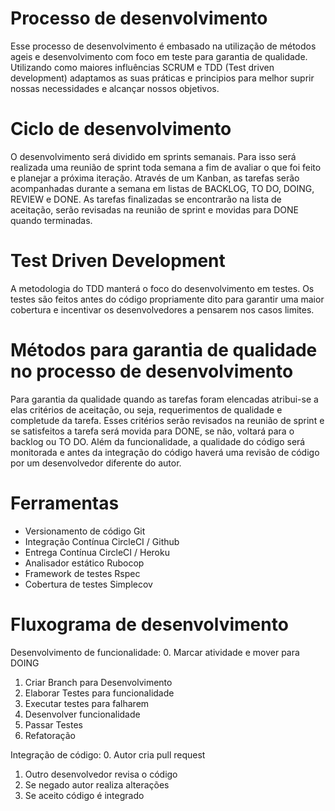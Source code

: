 # Processo de desenvolvimento
Esse processo de desenvolvimento é embasado na utilização de métodos ageis e desenvolvimento com foco em teste para garantia de qualidade. Utilizando como maiores influências SCRUM e TDD (Test driven development) adaptamos as suas práticas e principios para melhor suprir nossas necessidades e alcançar nossos objetivos.

# Ciclo de desenvolvimento
O desenvolvimento será dividido em sprints semanais. Para isso será realizada uma reunião de sprint toda semana a fim de avaliar o que foi feito e planejar a próxima iteração. Através de um Kanban, as tarefas serão acompanhadas durante a semana em listas de BACKLOG, TO DO, DOING, REVIEW e DONE. As tarefas finalizadas se encontrarão na lista de aceitação, serão revisadas na reunião de sprint e movidas para DONE quando terminadas.

# Test Driven Development
A metodologia do TDD manterá o foco do desenvolvimento em testes. Os testes são feitos antes do código propriamente dito para garantir uma maior cobertura e incentivar os desenvolvedores a pensarem nos casos limites.

# Métodos para garantia de qualidade no processo de desenvolvimento
Para garantia da qualidade quando as tarefas foram elencadas atribui-se a elas critérios de aceitação, ou seja, requerimentos de qualidade e completude da tarefa. Esses critérios serão revisados na reunião de sprint e se satisfeitos a tarefa será movida para DONE, se não, voltará para o backlog ou TO DO. Além da funcionalidade, a qualidade do código será monitorada e antes da integração do código haverá uma revisão de código por um desenvolvedor diferente do autor.

# Ferramentas
- Versionamento de código    Git
- Integração Contínua        CircleCI / Github
- Entrega Contínua           CircleCI / Heroku
- Analisador estático        Rubocop
- Framework de testes        Rspec
- Cobertura de testes        Simplecov

# Fluxograma de desenvolvimento
Desenvolvimento de funcionalidade:
0. Marcar atividade e mover para DOING
1. Criar Branch para Desenvolvimento
2. Elaborar Testes para funcionalidade
3. Executar testes para falharem
4. Desenvolver funcionalidade
5. Passar Testes
6. Refatoração

Integração de código:
0. Autor cria pull request
1. Outro desenvolvedor revisa o código
2. Se negado autor realiza alterações
3. Se aceito código é integrado
